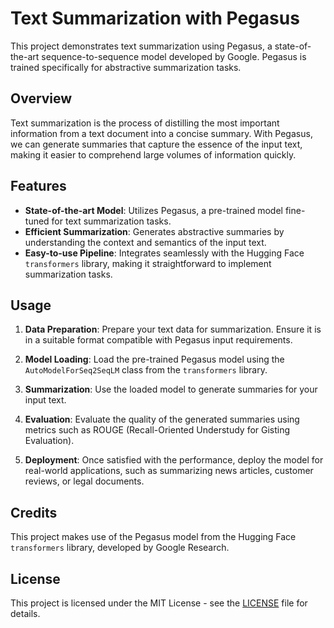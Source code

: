 # Text Summarization with Pegasus

This project demonstrates text summarization using Pegasus, a state-of-the-art sequence-to-sequence model developed by Google. Pegasus is trained specifically for abstractive summarization tasks.

## Overview

Text summarization is the process of distilling the most important information from a text document into a concise summary. With Pegasus, we can generate summaries that capture the essence of the input text, making it easier to comprehend large volumes of information quickly.

## Features

- **State-of-the-art Model**: Utilizes Pegasus, a pre-trained model fine-tuned for text summarization tasks.
- **Efficient Summarization**: Generates abstractive summaries by understanding the context and semantics of the input text.
- **Easy-to-use Pipeline**: Integrates seamlessly with the Hugging Face `transformers` library, making it straightforward to implement summarization tasks.

## Usage

1. **Data Preparation**: Prepare your text data for summarization. Ensure it is in a suitable format compatible with Pegasus input requirements.

2. **Model Loading**: Load the pre-trained Pegasus model using the `AutoModelForSeq2SeqLM` class from the `transformers` library.

3. **Summarization**: Use the loaded model to generate summaries for your input text.

4. **Evaluation**: Evaluate the quality of the generated summaries using metrics such as ROUGE (Recall-Oriented Understudy for Gisting Evaluation).

5. **Deployment**: Once satisfied with the performance, deploy the model for real-world applications, such as summarizing news articles, customer reviews, or legal documents.

## Credits

This project makes use of the Pegasus model from the Hugging Face `transformers` library, developed by Google Research.

## License

This project is licensed under the MIT License - see the [LICENSE](LICENSE) file for details.
